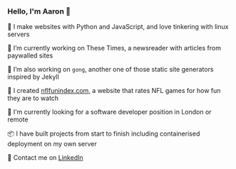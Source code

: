 ### Hello, I'm Aaron 👋

🐍  I make websites with Python and JavaScript, and love tinkering with linux servers  

🌱  I’m currently working on These Times, a newsreader with articles from paywalled sites  

🌱  I’m also working on `gong`, another one of those static site generators inspired by Jekyll

🏈  I created [nflfunindex.com](https://www.nflfunindex.com), a website that rates NFL games for how fun they are to watch  

🔎  I'm currently looking for a software developer position in London or remote

📦  I have built projects from start to finish including containerised deployment on my own server 

💬 Contact me on [LinkedIn](https://www.linkedin.com/in/aaron-lloyd-13206620b)  


<!--
**elgrove/elgrove** is a ✨ _special_ ✨ repository because its `README.md` (this file) appears on your GitHub profile.

Here are some ideas to get you started:

- 🔭 I’m currently working on ...
- 🌱 I’m currently learning ...
- 👯 I’m looking to collaborate on ...
- 🤔 I’m looking for help with ...
- 💬 Ask me about ...
- 📫 How to reach me: ...
- 😄 Pronouns: ...
- ⚡ Fun fact: ...
-->
